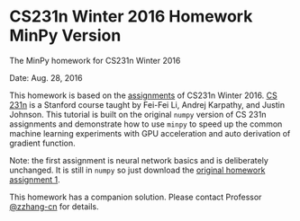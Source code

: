 # CS231n Winter 2016 Homework MinPy Version
The MinPy homework for CS231n Winter 2016

Date: Aug. 28, 2016

This homework is based on the [assignments](http://http://cs231n.github.io/) of CS231n Winter 2016. [CS 231n](http://cs231n.stanford.edu/) is a Stanford course taught by Fei-Fei Li, Andrej Karpathy, and Justin Johnson. This tutorial is built on the original `numpy` version of CS 231n assignments and demonstrate how to use `minpy` to speed up the common machine learning experiments with GPU acceleration and auto derivation of gradient function.

Note: the first assignment is neural network basics and is deliberately unchanged. It is still in `numpy` so just download the [original homework assignment 1](http://cs231n.github.io/assignments2016/assignment1/).

This homework has a companion solution. Please contact Professor [@zzhang-cn](https://github.com/zzhang-cn) for details.

